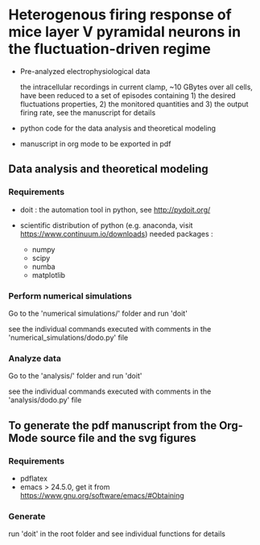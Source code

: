 # Heterogenous firing response of mice layer V pyramidal neurons in the fluctuation-driven regime

- Pre-analyzed electrophysiological data

  the intracellular recordings in current clamp, ~10 GBytes over all
  cells, have been reduced to a set of episodes containing 1) the
  desired fluctuations properties, 2) the monitored quantities and 3)
  the output firing rate, see the manuscript for details

- python code for the data analysis and theoretical modeling

- manuscript in org mode to be exported in pdf

## Data analysis and theoretical modeling

### Requirements

- doit : the automation tool in python, see http://pydoit.org/ 

- scientific distribution of python (e.g. anaconda, visit
  https://www.continuum.io/downloads)
  needed packages :
  - numpy
  - scipy
  - numba
  - matplotlib

### Perform numerical simulations

Go to the 'numerical simulations/' folder and run 'doit'

see the individual commands executed with comments in the
'numerical_simulations/dodo.py' file


### Analyze data

Go to the 'analysis/' folder and run 'doit'

see the individual commands executed with comments in the
'analysis/dodo.py' file

## To generate the pdf manuscript from the Org-Mode source file and the svg figures

### Requirements

  - pdflatex
  - emacs > 24.5.0, get it from https://www.gnu.org/software/emacs/#Obtaining
  
### Generate

run 'doit' in the root folder and see individual functions for details


